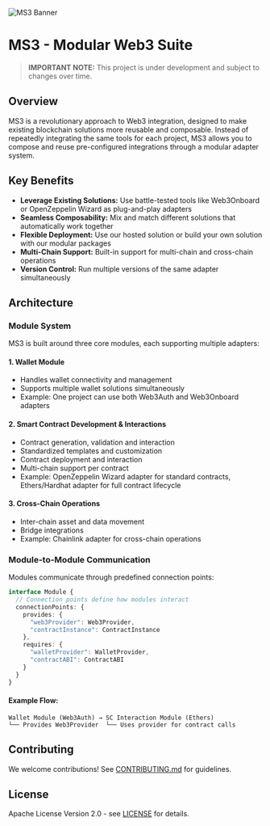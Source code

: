 ![MS3 Banner](./assets/banner.png)

# MS3 - Modular Web3 Suite

> **IMPORTANT NOTE:** This project is under development and subject to changes over time.

## Overview

MS3 is a revolutionary approach to Web3 integration, designed to make existing blockchain solutions more reusable and composable. Instead of repeatedly integrating the same tools for each project, MS3 allows you to compose and reuse pre-configured integrations through a modular adapter system.

## Key Benefits

- **Leverage Existing Solutions:** Use battle-tested tools like Web3Onboard or OpenZeppelin Wizard as plug-and-play adapters
- **Seamless Composability:** Mix and match different solutions that automatically work together
- **Flexible Deployment:** Use our hosted solution or build your own solution with our modular packages
- **Multi-Chain Support:** Built-in support for multi-chain and cross-chain operations
- **Version Control:** Run multiple versions of the same adapter simultaneously

## Architecture

### Module System

MS3 is built around three core modules, each supporting multiple adapters:

#### 1. Wallet Module
- Handles wallet connectivity and management
- Supports multiple wallet solutions simultaneously
- Example: One project can use both Web3Auth and Web3Onboard adapters

#### 2. Smart Contract Development & Interactions
- Contract generation, validation and interaction
- Standardized templates and customization
- Contract deployment and interaction
- Multi-chain support per contract
- Example: OpenZeppelin Wizard adapter for standard contracts, Ethers/Hardhat adapter for full contract lifecycle

#### 3. Cross-Chain Operations
- Inter-chain asset and data movement
- Bridge integrations
- Example: Chainlink adapter for cross-chain operations

### Module-to-Module Communication

Modules communicate through predefined connection points:

```typescript
interface Module {
  // Connection points define how modules interact
  connectionPoints: {
    provides: {
      "web3Provider": Web3Provider,
      "contractInstance": ContractInstance
    },
    requires: {
      "walletProvider": WalletProvider,
      "contractABI": ContractABI
    }
  }
}
```

#### Example Flow:

```
Wallet Module (Web3Auth) → SC Interaction Module (Ethers)
└── Provides Web3Provider  └── Uses provider for contract calls
```

## Contributing

We welcome contributions! See [CONTRIBUTING.md](CONTRIBUTING.md) for guidelines.

## License

Apache License Version 2.0 - see [LICENSE](LICENSE) for details.
